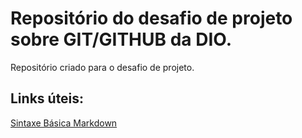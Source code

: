 # Repositório do desafio de projeto sobre GIT/GITHUB da DIO.
Repositório criado para o desafio de projeto.

## Links úteis:
[Sintaxe Básica Markdown](https://www.markdownguide.org/basic-syntax/)
